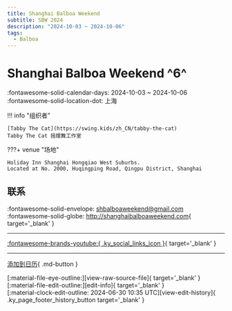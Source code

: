 ```yaml
---
title: Shanghai Balboa Weekend
subtitle: SBW 2024
description: "2024-10-03 ~ 2024-10-06"
tags:
  - Balboa
---
```


# Shanghai Balboa Weekend ^6^

:fontawesome-solid-calendar-days: 2024-10-03 ~ 2024-10-06  
:fontawesome-solid-location-dot: 上海  

!!! info "组织者"

    [Tabby The Cat](https://swing.kids/zh_CN/tabby-the-cat)  
    Tabby The Cat 摇摆舞工作室  

???+ venue "场地"

    Holiday Inn Shanghai Hongqiao West Suburbs.  
    Located at No. 2000, Huqingping Road, Qingpu District, Shanghai  

## 联系

:fontawesome-solid-envelope: <shbalboaweekend@gmail.com>  
:fontawesome-solid-globe: <http://shanghaibalboaweekend.com>{ target='_blank' }  

---

 [:fontawesome-brands-youtube:{ .ky_social_links_icon }](https://youtube.com/shanghaibalboaweekend){ target='_blank' }

---

[添加到日历](https://swing.news/ics/zh-Hans/2024/zh_CN/shanghai-balboa-weekend-2024.ics){ .md-button }

<div class="ky_page_footer" markdown>
<div class="ky_page_footer_trailing" markdown="span">
[:material-file-eye-outline:][view-raw-source-file]{ target='_blank' }
[:material-file-edit-outline:][edit-info]{ target='_blank' }
</div>
<div class="ky_page_footer_leading" markdown="span">
[:material-clock-edit-outline: 2024-06-30 10:35 UTC][view-edit-history]{ .ky_page_footer_history_button target='_blank' }
</div>
</div>

[view-raw-source-file]: https://github.com/swingdance/events/blob/main/2024/zh_CN/shanghai-balboa-weekend-2024.json "查看原始源文件"
[edit-info]: https://github.com/swingdance/events/issues/new?assignees=&labels=update+event&projects=&template=03-update_entity.yml&title=%5B2024%2Fzh_CN%5D%20Update%20Event%3A%20Shanghai%20Balboa%20Weekend&region=zh_CN&year=2024&id=shanghai-balboa-weekend-2024&name=Shanghai%20Balboa%20Weekend&org_id=tabby-the-cat "编辑信息"

[view-edit-history]: https://github.com/swingdance/events/commits/main/2024/zh_CN/shanghai-balboa-weekend-2024.json "查看编辑历史"
